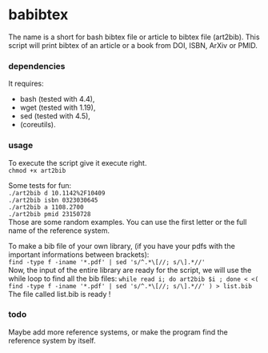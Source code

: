 # babibtex
The name is a short for bash bibtex file or article to bibtex file (art2bib).
This script will print bibtex of an article or a book from DOI, ISBN, ArXiv or PMID.

### dependencies
It requires:
* bash (tested with 4.4), 
* wget (tested with 1.19), 
* sed  (tested with 4.5), 
* (coreutils).

### usage
To execute the script give it execute right.  
`chmod +x art2bib`
  
Some tests for fun:  
`./art2bib d 10.1142%2F10409`  
`./art2bib isbn 0323030645`  
`./art2bib a 1108.2700`  
`./art2bib pmid 23150728`  
Those are some random examples.
You can use the first letter or the full name of the reference system.  
  
To make a bib file of your own library, (if you have your pdfs with the important informations between brackets):  
`find -type f -iname '*.pdf' | sed 's/^.*\[//; s/\].*//'`   
Now, the input of the entire library are ready for the script, we will use the while loop to find all the bib files:
`while read i; do art2bib $i ; done < <( find -type f -iname '*.pdf' | sed 's/^.*\[//; s/\].*//' ) > list.bib`  
The file called list.bib is ready !

### todo
Maybe add more reference systems, or make the program find the reference system by itself.
